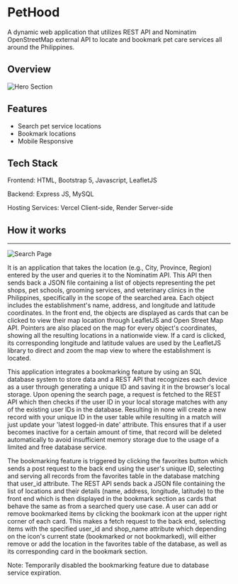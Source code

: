 # PetHood
A dynamic web application that utilizes REST API and Nominatim OpenStreetMap external API to locate and bookmark pet care services all around the Philippines.

## Overview
![Hero Section](https://github.com/user-attachments/assets/de6ca3d2-f486-482f-adf5-6a7c2e53b86b)


**Features**
----
- Search pet service locations
- Bookmark locations
- Mobile Responsive

**Tech Stack**
----
Frontend: HTML, Bootstrap 5, Javascript, LeafletJS

Backend: Express JS, MySQL

Hosting Services: Vercel Client-side, Render Server-side

## How it works
----
![Search Page](https://github.com/user-attachments/assets/a8023c75-6a71-4d8d-bdce-17e3414fe04f)


It is an application that takes the location (e.g., City, Province, Region) entered by the user and queries it to the Nominatim API. This API then sends back a JSON file containing a list of objects representing the pet shops, pet schools, grooming services, and veterinary clinics in the Philippines, specifically in the scope of the searched area. Each object includes the establishment's name, address, and longitude and latitude coordinates. In the front end, the objects are displayed as cards that can be clicked to view their map location through LeafletJS and Open Street Map API. Pointers are also placed on the map for every object's coordinates, showing all the resulting locations in a nationwide view. If a card is clicked, its corresponding longitude and latitude values are used by the LeafletJS library to direct and zoom the map view to where the establishment is located.

This application integrates a bookmarking feature by using an SQL database system to store data and a REST API that recognizes each device as a user through generating a unique ID and saving it in the browser's local storage. Upon opening the search page, a request is fetched to the REST API which then checks if the user ID in your local storage matches with any of the existing user IDs in the database. Resulting in none will create a new record with your unique ID in the user table while resulting in a match will just update your 'latest logged-in date' attribute. This ensures that if a user becomes inactive for a certain amount of time, that record will be deleted automatically to avoid insufficient memory storage due to the usage of a limited and free database service.

The bookmarking feature is triggered by clicking the favorites button which sends a post request to the back end using the user's unique ID, selecting and serving all records from the favorites table in the database matching that user_id attribute. The REST API sends back a JSON file containing the list of locations and their details (name, address, longitude, latitude) to the front end which is then displayed in the bookmark section as cards that behave the same as from a searched query use case. A user can add or remove bookmarked items by clicking the bookmark icon at the upper right corner of each card. This makes a fetch request to the back end, selecting items with the specified user_id and shop_name attribute which depending on the icon's current state (bookmarked or not bookmarked), will either remove or add the location in the favorites table of the database, as well as its corresponding card in the bookmark section.

Note: Temporarily disabled the bookmarking feature due to database service expiration.
